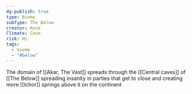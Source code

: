```yaml
---
dg-publish: true
type: Biome
subType: The Below
creator: Kesk
Climate: Cave
risk: Hi
tags:
  - biome
  - "#below"
---
```


The domain of [[Akar, The Vast]] spreads through the [[Central caves]] of [[The Below]] spreading insanity in parties that get to close and creating more [[Ichor]] springs above it on the continent

